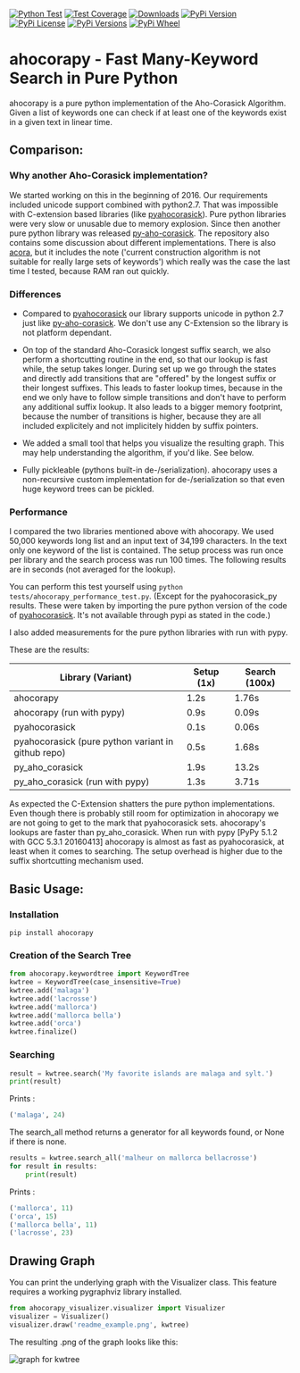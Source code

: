 [![Python Test](https://github.com/actions/abusix/ahocorapy/Python%20test/badge.svg)](https://github.com/abusix/ahocorapy/actions)
[![Test Coverage](https://img.shields.io/coveralls/github/abusix/ahocorapy/master.svg)](https://coveralls.io/github/abusix/ahocorapy)
[![Downloads](https://pepy.tech/badge/ahocorapy)](https://pepy.tech/project/ahocorapy)
[![PyPi Version](https://img.shields.io/pypi/v/ahocorapy.svg)](https://pypi.python.org/pypi/ahocorapy)
[![PyPi License](https://img.shields.io/pypi/l/ahocorapy.svg)](https://pypi.python.org/pypi/ahocorapy)
[![PyPi Versions](https://img.shields.io/pypi/pyversions/ahocorapy.svg)](https://pypi.python.org/pypi/ahocorapy)
[![PyPi Wheel](https://img.shields.io/pypi/wheel/ahocorapy.svg)](https://pypi.python.org/pypi/ahocorapy)

# ahocorapy - Fast Many-Keyword Search in Pure Python

ahocorapy is a pure python implementation of the Aho-Corasick Algorithm.
Given a list of keywords one can check if at least one of the keywords exist in a given text in linear time.

## Comparison:

### Why another Aho-Corasick implementation?

We started working on this in the beginning of 2016. Our requirements included unicode support combined with python2.7. That
was impossible with C-extension based libraries (like [pyahocorasick](https://github.com/WojciechMula/pyahocorasick/)). Pure 
python libraries were very slow or unusable due to memory explosion. Since then another pure python library was released 
[py-aho-corasick](https://github.com/JanFan/py-aho-corasick). The repository also contains some discussion about different
implementations. 
There is also [acora](https://github.com/scoder/acora), but it includes the note ('current construction algorithm is not 
suitable for really large sets of keywords') which really was the case the last time I tested, because RAM ran out quickly.

### Differences

- Compared to [pyahocorasick](https://github.com/WojciechMula/pyahocorasick/) our library supports unicode in python 2.7 just like [py-aho-corasick](https://github.com/JanFan/py-aho-corasick).
We don't use any C-Extension so the library is not platform dependant.

- On top of the standard Aho-Corasick longest suffix search, we also perform a shortcutting routine in the end, so
that our lookup is fast while, the setup takes longer. During set up we go through the states and directly add transitions that are
"offered" by the longest suffix or their longest suffixes. This leads to faster lookup times, because in the end we only have to
follow simple transitions and don't have to perform any additional suffix lookup. It also leads to a bigger memory footprint,
because the number of transitions is higher, because they are all included explicitely and not implicitely hidden by suffix pointers.

- We added a small tool that helps you visualize the resulting graph. This may help understanding the algorithm, if you'd like. See below.

- Fully pickleable (pythons built-in de-/serialization). ahocorapy uses a non-recursive custom implementation for de-/serialization so that even huge keyword trees can be pickled.

### Performance

I compared the two libraries mentioned above with ahocorapy. We used 50,000 keywords long list and an input text of 34,199 characters.
In the text only one keyword of the list is contained.
The setup process was run once per library and the search process was run 100 times. The following results are in seconds (not averaged for the lookup).

You can perform this test yourself using `python tests/ahocorapy_performance_test.py`. (Except for the pyahocorasick_py results. These were taken by importing the
pure python version of the code of [pyahocorasick](https://github.com/WojciechMula/pyahocorasick/). It's not available through pypi
as stated in the code.)

I also added measurements for the pure python libraries with run with pypy.

These are the results:

| Library (Variant)                                  | Setup (1x) | Search (100x) |
|----------------------------------------------------|------------|---------------|
| ahocorapy                                          | 1.2s       | 1.76s         |
| ahocorapy (run with pypy)                          | 0.9s       | 0.09s         |
| pyahocorasick                                      | 0.1s       | 0.06s         |
| pyahocorasick (pure python variant in github repo) | 0.5s       | 1.68s         |
| py_aho_corasick                                    | 1.9s       | 13.2s         |
| py_aho_corasick (run with pypy)                    | 1.3s       | 3.71s         |

As expected the C-Extension shatters the pure python implementations. Even though there is probably still room for optimization in
ahocorapy we are not going to get to the mark that pyahocorasick sets. ahocorapy's lookups are faster than py_aho_corasick. 
When run with pypy [PyPy 5.1.2 with GCC 5.3.1 20160413] ahocorapy is almost as fast as pyahocorasick, at least when it comes to
searching. The setup overhead is higher due to the suffix shortcutting mechanism used.


## Basic Usage:

### Installation

```
pip install ahocorapy
```

### Creation of the Search Tree

```python
from ahocorapy.keywordtree import KeywordTree
kwtree = KeywordTree(case_insensitive=True)
kwtree.add('malaga')
kwtree.add('lacrosse')
kwtree.add('mallorca')
kwtree.add('mallorca bella')
kwtree.add('orca')
kwtree.finalize()
```

### Searching

```python
result = kwtree.search('My favorite islands are malaga and sylt.')
print(result)
```

Prints :
```python
('malaga', 24)
```

The search_all method returns a generator for all keywords found, or None if there is none.

```python
results = kwtree.search_all('malheur on mallorca bellacrosse')
for result in results:
    print(result)
```

Prints :
```python
('mallorca', 11)
('orca', 15)
('mallorca bella', 11)
('lacrosse', 23)
```

## Drawing Graph

You can print the underlying graph with the Visualizer class.
This feature requires a working pygraphviz library installed.

```python
from ahocorapy_visualizer.visualizer import Visualizer
visualizer = Visualizer()
visualizer.draw('readme_example.png', kwtree)
```

The resulting .png of the graph looks like this: 

![graph for kwtree](https://raw.githubusercontent.com/abusix/ahocorapy/master/img/readme_example.png "Keyword Tree")

